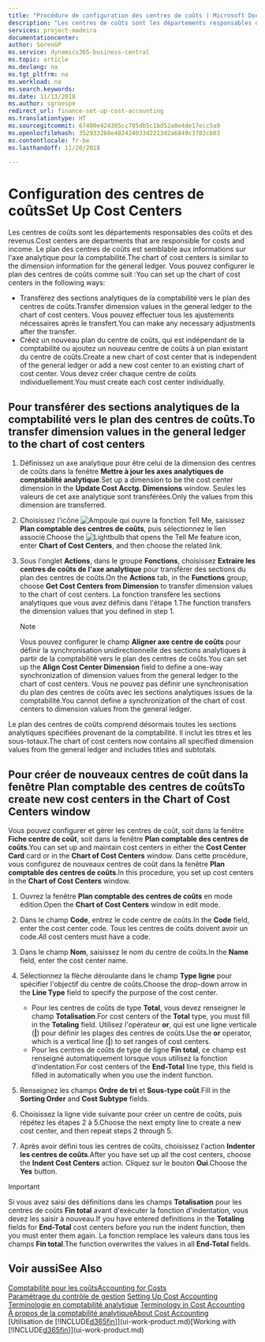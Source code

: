 ```yaml
---
title: "Procédure de configuration des centres de coûts | Microsoft Docs"
description: "Les centres de coûts sont les départements responsables des coûts et des revenus. Le plan des centres de coûts est semblable aux informations sur l'axe analytique pour la comptabilité."
services: project-madeira
documentationcenter: 
author: SorenGP
ms.service: dynamics365-business-central
ms.topic: article
ms.devlang: na
ms.tgt_pltfrm: na
ms.workload: na
ms.search.keywords: 
ms.date: 11/13/2018
ms.author: sgroespe
redirect_url: finance-set-up-cost-accounting
ms.translationtype: HT
ms.sourcegitcommit: 67400e424305cc705db5c1bd52a8e4de17ecc5a9
ms.openlocfilehash: 352933268e482424033d2213d2a6849c3702cb03
ms.contentlocale: fr-be
ms.lasthandoff: 11/20/2018

---
```

# <a name="set-up-cost-centers"></a><span data-ttu-id="c9cb0-104">Configuration des centres de coûts</span><span class="sxs-lookup"><span data-stu-id="c9cb0-104">Set Up Cost Centers</span></span>
<span data-ttu-id="c9cb0-105">Les centres de coûts sont les départements responsables des coûts et des revenus.</span><span class="sxs-lookup"><span data-stu-id="c9cb0-105">Cost centers are departments that are responsible for costs and income.</span></span> <span data-ttu-id="c9cb0-106">Le plan des centres de coûts est semblable aux informations sur l'axe analytique pour la comptabilité.</span><span class="sxs-lookup"><span data-stu-id="c9cb0-106">The chart of cost centers is similar to the dimension information for the general ledger.</span></span> <span data-ttu-id="c9cb0-107">Vous pouvez configurer le plan des centres de coûts comme suit :</span><span class="sxs-lookup"><span data-stu-id="c9cb0-107">You can set up the chart of cost centers in the following ways:</span></span>  

-   <span data-ttu-id="c9cb0-108">Transférez des sections analytiques de la comptabilité vers le plan des centres de coûts.</span><span class="sxs-lookup"><span data-stu-id="c9cb0-108">Transfer dimension values in the general ledger to the chart of cost centers.</span></span> <span data-ttu-id="c9cb0-109">Vous pouvez effectuer tous les ajustements nécessaires après le transfert.</span><span class="sxs-lookup"><span data-stu-id="c9cb0-109">You can make any necessary adjustments after the transfer.</span></span>  
-   <span data-ttu-id="c9cb0-110">Créez un nouveau plan du centre de coûts, qui est indépendant de la comptabilité ou ajoutez un nouveau centre de coûts à un plan existant du centre de coûts.</span><span class="sxs-lookup"><span data-stu-id="c9cb0-110">Create a new chart of cost center that is independent of the general ledger or add a new cost center to an existing chart of cost center.</span></span> <span data-ttu-id="c9cb0-111">Vous devez créer chaque centre de coûts individuellement.</span><span class="sxs-lookup"><span data-stu-id="c9cb0-111">You must create each cost center individually.</span></span>  

## <a name="to-transfer-dimension-values-in-the-general-ledger-to-the-chart-of-cost-centers"></a><span data-ttu-id="c9cb0-112">Pour transférer des sections analytiques de la comptabilité vers le plan des centres de coûts.</span><span class="sxs-lookup"><span data-stu-id="c9cb0-112">To transfer dimension values in the general ledger to the chart of cost centers</span></span>  
1.  <span data-ttu-id="c9cb0-113">Définissez un axe analytique pour être celui de la dimension des centres de coûts dans la fenêtre **Mettre à jour les axes analytiques de comptabilité analytique**.</span><span class="sxs-lookup"><span data-stu-id="c9cb0-113">Set up a dimension to be the cost center dimension in the **Update Cost Acctg. Dimensions** window.</span></span> <span data-ttu-id="c9cb0-114">Seules les valeurs de cet axe analytique sont transférées.</span><span class="sxs-lookup"><span data-stu-id="c9cb0-114">Only the values from this dimension are transferred.</span></span>  
2.  <span data-ttu-id="c9cb0-115">Choisissez l'icône ![Ampoule qui ouvre la fonction Tell Me](media/ui-search/search_small.png "Dites-moi ce que vous voulez faire"), saisissez **Plan comptable des centres de coûts**, puis sélectionnez le lien associé.</span><span class="sxs-lookup"><span data-stu-id="c9cb0-115">Choose the ![Lightbulb that opens the Tell Me feature](media/ui-search/search_small.png "Tell me what you want to do") icon, enter **Chart of Cost Centers**, and then choose the related link.</span></span>  
3.  <span data-ttu-id="c9cb0-116">Sous l'onglet **Actions**, dans le groupe **Fonctions**, choisissez **Extraire les centres de coûts de l'axe analytique** pour transférer des sections du plan des centres de coûts.</span><span class="sxs-lookup"><span data-stu-id="c9cb0-116">On the **Actions** tab, in the **Functions** group, choose **Get Cost Centers from Dimension** to transfer dimension values to the chart of cost centers.</span></span> <span data-ttu-id="c9cb0-117">La fonction transfère les sections analytiques que vous avez définis dans l'étape 1.</span><span class="sxs-lookup"><span data-stu-id="c9cb0-117">The function transfers the dimension values that you defined in step 1.</span></span>  

    > [!NOTE]  
    >  <span data-ttu-id="c9cb0-118">Vous pouvez configurer le champ **Aligner axe centre de coûts** pour définir la synchronisation unidirectionnelle des sections analytiques à partir de la comptabilité vers le plan des centres de coûts.</span><span class="sxs-lookup"><span data-stu-id="c9cb0-118">You can set up the **Align Cost Center Dimension**  field to define a one-way synchronization of dimension values from the general ledger to the chart of cost centers.</span></span> <span data-ttu-id="c9cb0-119">Vous ne pouvez pas définir une synchronisation du plan des centres de coûts avec les sections analytiques issues de la comptabilité.</span><span class="sxs-lookup"><span data-stu-id="c9cb0-119">You cannot define a synchronization of the chart of cost centers to dimension values from the general ledger.</span></span>  

<span data-ttu-id="c9cb0-120">Le plan des centres de coûts comprend désormais toutes les sections analytiques spécifiées provenant de la comptabilité. Il inclut les titres et les sous-totaux.</span><span class="sxs-lookup"><span data-stu-id="c9cb0-120">The chart of cost centers now contains all specified dimension values from the general ledger and includes titles and subtotals.</span></span>  

## <a name="to-create-new-cost-centers-in-the-chart-of-cost-centers-window"></a><span data-ttu-id="c9cb0-121">Pour créer de nouveaux centres de coût dans la fenêtre Plan comptable des centres de coûts</span><span class="sxs-lookup"><span data-stu-id="c9cb0-121">To create new cost centers in the Chart of Cost Centers window</span></span>  
<span data-ttu-id="c9cb0-122">Vous pouvez configurer et gérer les centres de coût, soit dans la fenêtre **Fiche centre de coût**, soit dans la fenêtre **Plan comptable des centres de coûts**.</span><span class="sxs-lookup"><span data-stu-id="c9cb0-122">You can set up and maintain cost centers in either the **Cost Center Card** card or in the **Chart of Cost Centers** window.</span></span> <span data-ttu-id="c9cb0-123">Dans cette procédure, vous configurez de nouveaux centres de coût dans la fenêtre **Plan comptable des centres de coûts**.</span><span class="sxs-lookup"><span data-stu-id="c9cb0-123">In this procedure, you set up cost centers in the **Chart of Cost Centers** window.</span></span>  

1. <span data-ttu-id="c9cb0-124">Ouvrez la fenêtre **Plan comptable des centres de coûts** en mode édition.</span><span class="sxs-lookup"><span data-stu-id="c9cb0-124">Open the **Chart of Cost Centers** window in edit mode.</span></span>  
2. <span data-ttu-id="c9cb0-125">Dans le champ **Code**, entrez le code centre de coûts.</span><span class="sxs-lookup"><span data-stu-id="c9cb0-125">In the **Code** field, enter the cost center code.</span></span> <span data-ttu-id="c9cb0-126">Tous les centres de coûts doivent avoir un code.</span><span class="sxs-lookup"><span data-stu-id="c9cb0-126">All cost centers must have a code.</span></span>  
3. <span data-ttu-id="c9cb0-127">Dans le champ **Nom**, saisissez le nom du centre de coûts.</span><span class="sxs-lookup"><span data-stu-id="c9cb0-127">In the **Name** field, enter the cost center name.</span></span>  
4. <span data-ttu-id="c9cb0-128">Sélectionnez la flèche déroulante dans le champ **Type ligne** pour spécifier l'objectif du centre de coûts.</span><span class="sxs-lookup"><span data-stu-id="c9cb0-128">Choose the drop-down arrow in the **Line Type** field to specify the purpose of the cost center.</span></span>  

    - <span data-ttu-id="c9cb0-129">Pour les centres de coûts de type **Total**, vous devez renseigner le champ **Totalisation**.</span><span class="sxs-lookup"><span data-stu-id="c9cb0-129">For cost centers of the **Total** type, you must fill in the **Totaling** field.</span></span> <span data-ttu-id="c9cb0-130">Utilisez l'opérateur **or**, qui est une ligne verticale (**&#124;**) pour définir les plages des centres de coûts.</span><span class="sxs-lookup"><span data-stu-id="c9cb0-130">Use the **or** operator, which is a vertical line (**&#124;**) to set ranges of cost centers.</span></span>  
    - <span data-ttu-id="c9cb0-131">Pour les centres de coûts de type de ligne **Fin total**, ce champ est renseigné automatiquement lorsque vous utilisez la fonction d'indentation.</span><span class="sxs-lookup"><span data-stu-id="c9cb0-131">For cost centers of the **End-Total** line type, this field is filled in automatically when you use the indent function.</span></span>  
5.  <span data-ttu-id="c9cb0-132">Renseignez les champs **Ordre de tri** et **Sous-type coût**.</span><span class="sxs-lookup"><span data-stu-id="c9cb0-132">Fill in the **Sorting Order** and **Cost Subtype** fields.</span></span>  
6.  <span data-ttu-id="c9cb0-133">Choisissez la ligne vide suivante pour créer un centre de coûts, puis répétez les étapes 2 à 5.</span><span class="sxs-lookup"><span data-stu-id="c9cb0-133">Choose the next empty line to create a new cost center, and then repeat steps 2 through 5.</span></span>  
7.  <span data-ttu-id="c9cb0-134">Après avoir défini tous les centres de coûts, choisissez l'action **Indenter les centres de coûts**.</span><span class="sxs-lookup"><span data-stu-id="c9cb0-134">After you have set up all the cost centers, choose the **Indent Cost Centers** action.</span></span> <span data-ttu-id="c9cb0-135">Cliquez sur le bouton **Oui**.</span><span class="sxs-lookup"><span data-stu-id="c9cb0-135">Choose the **Yes** button.</span></span>  

> [!IMPORTANT]  
>  <span data-ttu-id="c9cb0-136">Si vous avez saisi des définitions dans les champs **Totalisation** pour les centres de coûts **Fin total** avant d'exécuter la fonction d'indentation, vous devez les saisir à nouveau.</span><span class="sxs-lookup"><span data-stu-id="c9cb0-136">If you have entered definitions in the **Totaling** fields for **End-Total** cost centers before you run the indent function, then you must enter them again.</span></span> <span data-ttu-id="c9cb0-137">La fonction remplace les valeurs dans tous les champs **Fin total**.</span><span class="sxs-lookup"><span data-stu-id="c9cb0-137">The function overwrites the values in all **End-Total** fields.</span></span>  

## <a name="see-also"></a><span data-ttu-id="c9cb0-138">Voir aussi</span><span class="sxs-lookup"><span data-stu-id="c9cb0-138">See Also</span></span>  
[<span data-ttu-id="c9cb0-139">Comptabilité pour les coûts</span><span class="sxs-lookup"><span data-stu-id="c9cb0-139">Accounting for Costs</span></span>](finance-manage-cost-accounting.md)  
<span data-ttu-id="c9cb0-140">[Paramétrage du contrôle de gestion](finance-set-up-cost-accounting.md) </span><span class="sxs-lookup"><span data-stu-id="c9cb0-140">[Setting Up Cost Accounting](finance-set-up-cost-accounting.md) </span></span>  
<span data-ttu-id="c9cb0-141">[Terminologie en comptabilité analytique](finance-terminology-in-cost-accounting.md) </span><span class="sxs-lookup"><span data-stu-id="c9cb0-141">[Terminology in Cost Accounting](finance-terminology-in-cost-accounting.md) </span></span>  
[<span data-ttu-id="c9cb0-142">À propos de la comptabilité analytique</span><span class="sxs-lookup"><span data-stu-id="c9cb0-142">About Cost Accounting</span></span>](finance-about-cost-accounting.md)  
<span data-ttu-id="c9cb0-143">[Utilisation de [!INCLUDE[d365fin](includes/d365fin_md.md)]](ui-work-product.md)</span><span class="sxs-lookup"><span data-stu-id="c9cb0-143">[Working with [!INCLUDE[d365fin](includes/d365fin_md.md)]](ui-work-product.md)</span></span>


